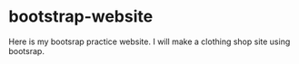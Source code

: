 # bootstrap-website

Here is my bootsrap practice website.
I will make a clothing shop site using bootsrap.
